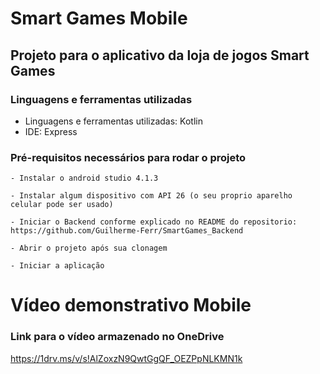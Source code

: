 # Smart Games Mobile

## Projeto para o aplicativo da loja de jogos Smart Games

### Linguagens e ferramentas utilizadas

* Linguagens e ferramentas utilizadas: Kotlin
* IDE: Express

### Pré-requisitos necessários para rodar o projeto

```
- Instalar o android studio 4.1.3

- Instalar algum dispositivo com API 26 (o seu proprio aparelho celular pode ser usado)

- Iniciar o Backend conforme explicado no README do repositorio: https://github.com/Guilherme-Ferr/SmartGames_Backend

- Abrir o projeto após sua clonagem 

- Iniciar a aplicação
```

# Vídeo demonstrativo Mobile

### Link para o vídeo armazenado no OneDrive

https://1drv.ms/v/s!AlZoxzN9QwtGgQF_OEZPpNLKMN1k
